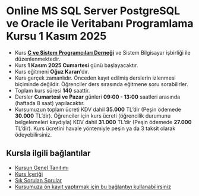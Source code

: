# Online MS SQL Server PostgreSQL ve Oracle ile Veritabanı Programlama Kursu 1 Kasım 2025

+ Kurs [__C ve Sistem Programcıları Derneği__](http://www.csystem.org/) ve Sistem Bilgisayar işbirliği ile düzenlenmektedir.
+ Kurs __1 Kasım 2025 Cumartesi__ günü başlayacaktır.
+ Kurs eğitmeni __Oğuz Karan__'dır.
+ Kurs gerçek zamanlıdır. Önceden kayıt edilmiş derslerin izlenmesi biçiminde değildir. Öğrenciler ders sırasında eğitmene soru sorabilirler.
+ Toplam kurs süresi __140__ saattir.
+ Dersler __Cumartesi ve Pazar__ günleri __09:00 - 13:00__ saatleri arasında (haftada 8 saat) yapılacaktır.
+ Kursumuzun toplam ücreti KDV dahil __35.000__ TL’dir (Peşin ödemede __30.000__ TL’dir). Öğrenciler için kurs ücreti (öğrencilik durumunu belgelemeleri kaydıyla) KDV dahil __31.000__ TL’dir (Peşin ödemede __27.000__ TL’dir). Kurs ücretini havale yöntemiyle peşin ya da 3 taksit olarak ödeyebilirsiniz.

## Kursla ilgili bağlantılar
+ [Kursun Genel Tanıtımı](https://github.com/CSD-1993/Online-MS-SQL-Server-PostgreSQL-ve-Oracle-ile-Veritabani-Programlama-Kursu-1-Kasim-2025/blob/main/kurs_tanitimi.md)
+ [Kurs İçeriği](https://github.com/CSD-1993/Online-MS-SQL-Server-PostgreSQL-ve-Oracle-ile-Veritabani-Programlama-Kursu-1-Kasim-2025/blob/main/kurs_icerigi.md)
+ [Sık Sorulan Sorular](https://github.com/CSD-1993/Online-MS-SQL-Server-PostgreSQL-ve-Oracle-ile-Veritabani-Programlama-Kursu-1-Kasim-2025/blob/main/sss.md)
+ [Kursumuza ön kayıt yaptırmak için bu bağlantıyı kullanabilirsiniz](https://us02web.zoom.us/meeting/register/0G-v8ir1To6IH3U6CnyfZg#/registration)
